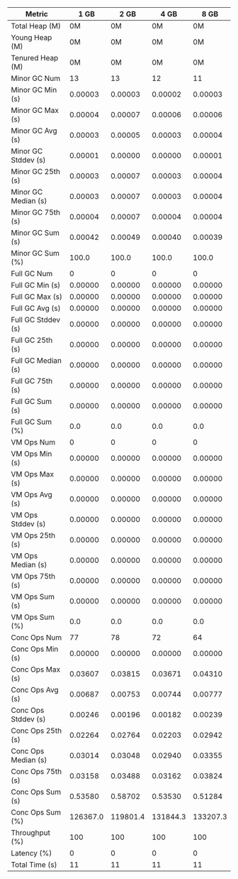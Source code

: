 | Metric | 1 GB | 2 GB | 4 GB | 8 GB |
|------|----|----|----|----|
| Total Heap (M) | 0M | 0M | 0M | 0M |
| Young Heap (M) | 0M | 0M | 0M | 0M |
| Tenured Heap (M) | 0M | 0M | 0M | 0M |
| Minor GC Num | 13 | 13 | 12 | 11 |
| Minor GC Min (s) | 0.00003 | 0.00003 | 0.00002 | 0.00003 |
| Minor GC Max (s) | 0.00004 | 0.00007 | 0.00006 | 0.00006 |
| Minor GC Avg (s) | 0.00003 | 0.00005 | 0.00003 | 0.00004 |
| Minor GC Stddev (s) | 0.00001 | 0.00000 | 0.00000 | 0.00001 |
| Minor GC 25th (s) | 0.00003 | 0.00007 | 0.00003 | 0.00004 |
| Minor GC Median (s) | 0.00003 | 0.00007 | 0.00003 | 0.00004 |
| Minor GC 75th (s) | 0.00004 | 0.00007 | 0.00004 | 0.00004 |
| Minor GC Sum (s) | 0.00042 | 0.00049 | 0.00040 | 0.00039 |
| Minor GC Sum (%) | 100.0 | 100.0 | 100.0 | 100.0 |
| Full GC Num | 0 | 0 | 0 | 0 |
| Full GC Min (s) | 0.00000 | 0.00000 | 0.00000 | 0.00000 |
| Full GC Max (s) | 0.00000 | 0.00000 | 0.00000 | 0.00000 |
| Full GC Avg (s) | 0.00000 | 0.00000 | 0.00000 | 0.00000 |
| Full GC Stddev (s) | 0.00000 | 0.00000 | 0.00000 | 0.00000 |
| Full GC 25th (s) | 0.00000 | 0.00000 | 0.00000 | 0.00000 |
| Full GC Median (s) | 0.00000 | 0.00000 | 0.00000 | 0.00000 |
| Full GC 75th (s) | 0.00000 | 0.00000 | 0.00000 | 0.00000 |
| Full GC Sum (s) | 0.00000 | 0.00000 | 0.00000 | 0.00000 |
| Full GC Sum (%) | 0.0 | 0.0 | 0.0 | 0.0 |
| VM Ops Num | 0 | 0 | 0 | 0 |
| VM Ops Min (s) | 0.00000 | 0.00000 | 0.00000 | 0.00000 |
| VM Ops Max (s) | 0.00000 | 0.00000 | 0.00000 | 0.00000 |
| VM Ops Avg (s) | 0.00000 | 0.00000 | 0.00000 | 0.00000 |
| VM Ops Stddev (s) | 0.00000 | 0.00000 | 0.00000 | 0.00000 |
| VM Ops 25th (s) | 0.00000 | 0.00000 | 0.00000 | 0.00000 |
| VM Ops Median (s) | 0.00000 | 0.00000 | 0.00000 | 0.00000 |
| VM Ops 75th (s) | 0.00000 | 0.00000 | 0.00000 | 0.00000 |
| VM Ops Sum (s) | 0.00000 | 0.00000 | 0.00000 | 0.00000 |
| VM Ops Sum (%) | 0.0 | 0.0 | 0.0 | 0.0 |
| Conc Ops Num | 77 | 78 | 72 | 64 |
| Conc Ops Min (s) | 0.00000 | 0.00000 | 0.00000 | 0.00000 |
| Conc Ops Max (s) | 0.03607 | 0.03815 | 0.03671 | 0.04310 |
| Conc Ops Avg (s) | 0.00687 | 0.00753 | 0.00744 | 0.00777 |
| Conc Ops Stddev (s) | 0.00246 | 0.00196 | 0.00182 | 0.00239 |
| Conc Ops 25th (s) | 0.02264 | 0.02764 | 0.02203 | 0.02942 |
| Conc Ops Median (s) | 0.03014 | 0.03048 | 0.02940 | 0.03355 |
| Conc Ops 75th (s) | 0.03158 | 0.03488 | 0.03162 | 0.03824 |
| Conc Ops Sum (s) | 0.53580 | 0.58702 | 0.53530 | 0.51284 |
| Conc Ops Sum (%) | 126367.0 | 119801.4 | 131844.3 | 133207.3 |
| Throughput (%) | 100 | 100 | 100 | 100 |
| Latency (%) | 0 | 0 | 0 | 0 |
| Total Time (s) | 11 | 11 | 11 | 11 |
